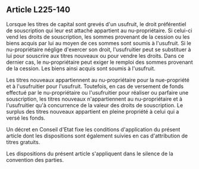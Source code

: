 Article L225-140
----
Lorsque les titres de capital sont grevés d'un usufruit, le droit préférentiel
de souscription qui leur est attaché appartient au nu-propriétaire. Si celui-ci
vend les droits de souscription, les sommes provenant de la cession ou les biens
acquis par lui au moyen de ces sommes sont soumis à l'usufruit. Si le
nu-propriétaire néglige d'exercer son droit, l'usufruitier peut se substituer à
lui pour souscrire aux titres nouveaux ou pour vendre les droits. Dans ce
dernier cas, le nu-propriétaire peut exiger le remploi des sommes provenant de
la cession. Les biens ainsi acquis sont soumis à l'usufruit.

Les titres nouveaux appartiennent au nu-propriétaire pour la nue-propriété et à
l'usufruitier pour l'usufruit. Toutefois, en cas de versement de fonds effectué
par le nu-propriétaire ou l'usufruitier pour réaliser ou parfaire une
souscription, les titres nouveaux n'appartiennent au nu-propriétaire et à
l'usufruitier qu'à concurrence de la valeur des droits de souscription. Le
surplus des titres nouveaux appartient en pleine propriété à celui qui a versé
les fonds.

Un décret en Conseil d'Etat fixe les conditions d'application du présent article
dont les dispositions sont également suivies en cas d'attribution de titres
gratuits.

Les dispositions du présent article s'appliquent dans le silence de la
convention des parties.
